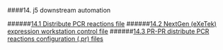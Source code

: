 ####14. j5 downstream automation

######[14.1 Distribute PCR reactions file](chp14_1.html)
######[14.2 NextGen (eXeTek) expression workstation control file](chp14_2.html)
######[14.3 PR-PR distribute PCR reactions configuration (.pr) files](chp14_3.html)
